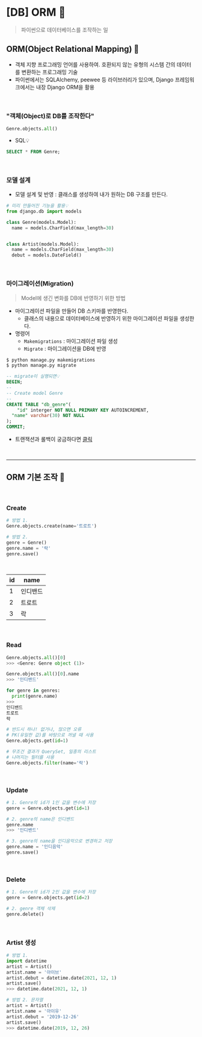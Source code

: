 # [DB] ORM 📝

> 파이썬으로 데이터베이스를 조작하는 일

## **ORM(Object Relational Mapping) 💭**

- 객체 지향 프로그래밍 언어를 사용하여. 호환되지 않는 유형의 시스템 간의 데이터를 변환하는 프로그래밍 기술
- 파이썬에서는 SQLAlchemy, peewee 등 라이브러리가 있으며, Django 프레임워크에서는 내장 Django ORM을 활용

<br />

### **"객체(Object)로 DB를 조작한다"**

```python
Genre.objects.all()
```

- SQL💡

```sql
SELECT * FROM Genre;
```

<br />

### **모델 설계**

- 모델 설계 및 반영 : 클래스를 생성하여 내가 원하는 DB 구조를 만든다.

```python
# 미리 만들어진 기능을 활용💡
from django.db import models

class Genre(models.Model):
  name = models.CharField(max_length=30)


class Artist(models.Model):
  name = models.CharField(max_length=30)
  debut = models.DateField()
```

<br />

### **마이그레이션(Migration)**

> Model에 생긴 변화를 DB에 반영하기 위한 방법

- 마이그레이션 파일을 만들어 DB 스키마를 반영한다.
  - 클래스의 내용으로 데이터베이스에 반영하기 위한 마이그레이션 파일을 생성한다.
- 명령어
  - `Makemigrations` : 마이그레이션 파일 생성
  - `Migrate` : 마이그레이션을 DB에 반영

```bash
$ python manage.py makemigrations
$ python manage.py migrate
```

```sql
-- migrate이 실행되면💡
BEGIN;
--
-- Create model Genre
--
CREATE TABLE "db_genre"(
	"id" interger NOT NULL PRIMARY KEY AUTOINCREMENT,
  "name" varchar(30) NOT NULL
);
COMMIT;
```

- 트랜잭션과 롤백이 궁금하다면 [클릭](./transaction.md)

<br />

---

## **ORM 기본 조작** 💭

<br />

### **Create**

```python
# 방법 1.
Genre.objects.create(name='트로트')

# 방법 2.
genre = Genre()
genre.name = '락'
genre.save()
```

<br />

| id  | name     |
| --- | -------- |
| 1   | 인디밴드 |
| 2   | 트로트   |
| 3   | 락       |

<br />

### **Read**

```python
Genre.objects.all()[0]
>>> <Genre: Genre object (1)>

Genre.objects.all()[0].name
>>> '인디밴드'

for genre in genres:
  print(genre.name)
>>>
인디밴드
트로트
락

# 반드시 하나! 없거나, 많으면 오류
# PK(유일한 값)를 바탕으로 꺼낼 때 사용
Genre.objects.get(id=1)

# 무조건 결과가 QuerySet, 일종의 리스트
# 나머지는 필터를 사용
Genre.objects.filter(name='락')
```

<br />

### **Update**

```python
# 1. Genre의 id가 1인 값을 변수에 저장
genre = Genre.objects.get(id=1)

# 2. genre의 name은 인디밴드
genre.name
>>> '인디밴드'

# 3. genre의 name을 인디음악으로 변경하고 저장
genre.name = '인디음악'
genre.save()
```

<br />

### **Delete**

```python
# 1. Genre의 id가 2인 값을 변수에 저장
genre = Genre.objects.get(id=2)

# 2. genre 객체 삭제
genre.delete()
```

<br />

### **Artist 생성**

```python
# 방법 1.
import datetime
artist = Artist()
artist.name = '아이브'
artist.debut = datetime.date(2021, 12, 1)
artist.save()
>>> datetime.date(2021, 12, 1)

# 방법 2. 문자열
artist = Artist()
artist.name = '아이유'
artist.debut = '2019-12-26'
artist.save()
>>> datetime.date(2019, 12, 26)
```

